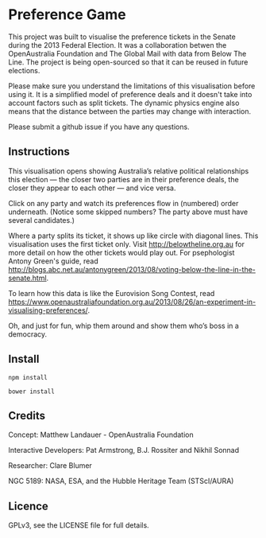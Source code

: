 # Preference Game

This project was built to visualise the preference tickets in the Senate during the 2013 Federal Election.
It was a collaboration betwen the OpenAustralia Foundation and The Global Mail with data from Below The Line.
The project is being open-sourced so that it can be reused in future elections.

Please make sure you understand the limitations of this visualisation before
using it. It is a simplified model of preference deals and it doesn't take into
account factors such as split tickets. The dynamic physics engine also means that 
the distance between the parties may change with interaction.

Please submit a github issue if you have any questions.

## Instructions

This visualisation opens showing Australia’s relative political relationships
this election — the closer two parties are in their preference deals, the
closer they appear to each other — and vice versa.

Click on any party and watch its preferences flow in (numbered) order
underneath. (Notice some skipped numbers? The party above must have several
candidates.)

Where a party splits its ticket, it shows up like circle with diagonal lines. This visualisation uses
the first ticket only. Visit http://belowtheline.org.au for more detail on how the
other tickets would play out. For psephologist Antony Green's guide, read
http://blogs.abc.net.au/antonygreen/2013/08/voting-below-the-line-in-the-senate.html.

To learn how this data is like the Eurovision Song Contest, read
https://www.openaustraliafoundation.org.au/2013/08/26/an-experiment-in-visualising-preferences/.

Oh, and just for fun, whip them around and show them who’s boss in a democracy.

## Install

`npm install`

`bower install`

## Credits

Concept: Matthew Landauer - OpenAustralia Foundation

Interactive Developers: Pat Armstrong, B.J. Rossiter and Nikhil Sonnad

Researcher: Clare Blumer

NGC 5189: NASA, ESA, and the Hubble Heritage Team (STScI/AURA)

## Licence

GPLv3, see the LICENSE file for full details.
